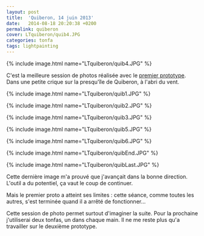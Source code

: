 ```yaml
---
layout: post
title:  'Quiberon, 14 juin 2013'
date:   2014-08-18 20:20:38 +0200
permalink: quiberon
cover: LTquiberon/quib4.JPG
categories: tonfa
tags: lightpainting
---
```


{% include image.html name="LTquiberon/quib4.JPG" %}

C'est la meilleure session de photos réalisée avec le <a href="/posts/light-tonfa-premier-prototype">premier prototype</a>. Dans une petite crique sur la presqu'île de Quiberon, à l'abri du vent.

<!--more-->

{% include image.html name="LTquiberon/quib1.JPG" %}

{% include image.html name="LTquiberon/quib2.JPG" %}

{% include image.html name="LTquiberon/quib3.JPG" %}

{% include image.html name="LTquiberon/quib5.JPG" %}

{% include image.html name="LTquiberon/quib6.JPG" %}

{% include image.html name="LTquiberon/quibEnd.JPG" %}

{% include image.html name="LTquiberon/quibLast.JPG" %}

Cette dernière image m'a prouvé que j'avançait dans la bonne direction. L'outil a du potentiel, ça vaut le coup de continuer.

Mais le premier proto a atteint ses limites : cette séance, comme toutes les autres, s'est terminée quand il a arrêté de fonctionner...

Cette session de photo permet surtout d'imaginer la suite. Pour la prochaine j'utiliserai deux tonfas, un dans chaque main. Il ne me reste plus qu'a travailler sur le deuxième prototype.